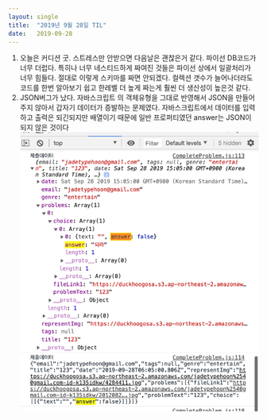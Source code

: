 ```yaml
---
layout:	single
title:	"2019년 9월 28일 TIL"
date:	2019-09-28
---
```


  1. 오늘은 커디션 굿. 스트레스만 안받으면 다음날은 괜찮은거 같다. 파이선 DB코드가 너무 더럽다. 특히나 너무 네스티드하게 짜여진 것들은 파이선 상에서 일괄처리가 너무 힘들다. 절대로 이렇게 스키마를 짜면 안되겠다. 컬렉션 갯수가 늘어나더라도 코드를 한번 알아보기 쉽고 한레벨 더 높게 짜는게 훨씬 더 생산성이 높은것 같다.
2. JSON버그가 났다. 자바스크립트 의 객체유형을 그대로 반영해서 JSON을 만들어주지 않아서 갑자기 데이터가 증발하는 문제였다. 자바스크립트에서 데이터를 입력하고 출력은 되긴되지만 배열이기 때문에 일반 프로퍼티였던 answer는 JSON이 되지 않은 것이다
![](/img/1*2RxrSjxsD8wPQ1f-jdkG1A.png)  